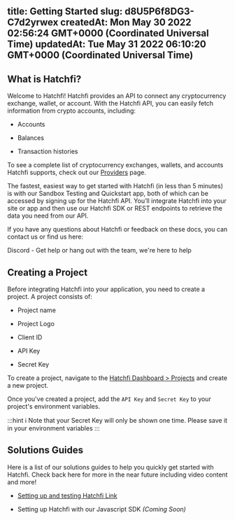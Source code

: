 
title: Getting Started
slug: d8U5P6f8DG3-C7d2yrwex
createdAt: Mon May 30 2022 02:56:24 GMT+0000 (Coordinated Universal Time)
updatedAt: Tue May 31 2022 06:10:20 GMT+0000 (Coordinated Universal Time)
---

## What is Hatchfi?

Welcome to Hatchfi! Hatchfi provides an API to connect any cryptocurrency exchange, wallet, or account. With the Hatchfi API, you can easily fetch information from crypto accounts, including:

*   Accounts

*   Balances

*   Transaction histories

To see a complete list of cryptocurrency exchanges, wallets, and accounts Hatchfi supports, check out our [Providers](https://hatchfi.co/providers) page.

The fastest, easiest way to get started with Hatchfi (in less than 5 minutes) is with our Sandbox Testing and Quickstart app, both of which can be accessed by signing up for the Hatchfi API. You’ll integrate Hatchfi into your site or app and then use our Hatchfi SDK or REST endpoints to retrieve the data you need from our API.

If you have any questions about Hatchfi or feedback on these docs, you can contact us or find us here:

Discord - Get help or hang out with the team, we're here to help

## [](https://docs.hatchfi.co/getting-started#creating-a-project)Creating a Project

Before integrating Hatchfi into your application, you need to create a project. A project consists of:

*   Project name

*   Project Logo

*   Client ID

*   API Key

*   Secret Key

To create a project, navigate to the [Hatchfi Dashboard > Projects](https://app.hatchfi.co/projects) and create a new project.

Once you've created a project, add the `API Key` and `Secret Key` to your project's environment variables.

:::hint
ℹ️ Note that your Secret Key will only be shown one time. Please save it in your environment variables
:::

## [](https://docs.hatchfi.co/getting-started#solutions-guides)Solutions Guides

Here is a list of our solutions guides to help you quickly get started with Hatchfi. Check back here for more in the near future including video content and more!

*   [Setting up and testing Hatchfi Link](https://blog.hatchfi.co/getting-started-with-hatchfi-solutions-guide)

*   Setting up Hatchfi with our Javascript SDK *(Coming Soon)*



